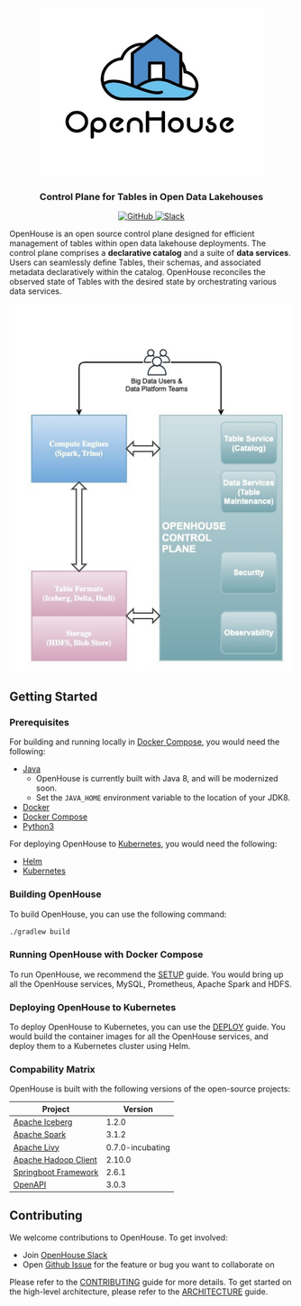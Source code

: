 <html>
  <div align="center">
    <img src="docs/static/images/openhouse-logo.jpeg" alt="OpenHouse" width="400" height="300">
  </div>
  <h3 align="center">
    Control Plane for Tables in Open Data Lakehouses
  </h3>
  <div align="center">
      <a href="https://github.com/linkedin/openhouse">
        <img src="https://img.shields.io/badge/github-%23121011.svg?logo=github&logoColor=white" alt="GitHub">
      </a>
      <a href="https://join.slack.com/t/openhouse-bap9266/shared_invite/zt-2bsi0t8pi-wUOeDvQr8j8d5yl3X8WQJQ">
        <img src="https://img.shields.io/badge/Slack-4A154B?logo=slack&logoColor=white" alt="Slack">
      </a>
  </div>
</html>

OpenHouse is an open source control plane designed for efficient management of tables within open data lakehouse
deployments. The control plane comprises a **declarative catalog** and a suite of **data services**. Users can
seamlessly define Tables, their schemas, and associated metadata declaratively within the catalog.
OpenHouse reconciles the observed state of Tables with the desired state by orchestrating various
data services.

<html>
  <div align="center">
    <img src="docs/static/images/openhouse-controlplane.jpeg">
  </div>
</html>

## Getting Started

### Prerequisites

For building and running locally in [Docker Compose](SETUP.md), you would need the following:

- [Java](https://www.oracle.com/java/technologies/downloads/)
  - OpenHouse is currently built with Java 8, and will be modernized soon.
  - Set the `JAVA_HOME` environment variable to the location of your JDK8.
- [Docker](https://www.docker.com/)
- [Docker Compose](https://docs.docker.com/compose/)
- [Python3](https://www.python.org/downloads/)

For deploying OpenHouse to [Kubernetes](DEPLOY.md), you would need the following:
- [Helm](https://helm.sh/docs/intro/install/)
- [Kubernetes](https://kubernetes.io/docs/setup/)

### Building OpenHouse

To build OpenHouse, you can use the following command:
```bash
./gradlew build
```

### Running OpenHouse with Docker Compose

To run OpenHouse, we recommend the [SETUP](SETUP.md) guide. You would bring up all the OpenHouse services, MySQL,
Prometheus, Apache Spark and HDFS.

### Deploying OpenHouse to Kubernetes

To deploy OpenHouse to Kubernetes, you can use the [DEPLOY](DEPLOY.md) guide. You would build the container images for
all the OpenHouse services, and deploy them to a Kubernetes cluster using Helm.

### Compability Matrix

OpenHouse is built with the following versions of the open-source projects:

| Project | Version |
| --- | --- |
| [Apache Iceberg](https://iceberg.apache.org/releases/#120-release) | 1.2.0 |
| [Apache Spark](https://spark.apache.org/releases/) | 3.1.2 |
| [Apache Livy](https://livy.apache.org/) | 0.7.0-incubating |
| [Apache Hadoop Client](https://hadoop.apache.org/releases.html) | 2.10.0 |
| [Springboot Framework](https://spring.io/projects/spring-boot) | 2.6.1 |
| [OpenAPI](https://swagger.io/specification/) | 3.0.3 |

## Contributing

We welcome contributions to OpenHouse. To get involved:

- Join [OpenHouse Slack](https://join.slack.com/t/openhouse-bap9266/shared_invite/zt-2bsi0t8pi-wUOeDvQr8j8d5yl3X8WQJQ)
- Open [Github Issue](https://github.com/linkedin/openhouse/issues) for the feature or bug you want to collaborate on

Please refer to the [CONTRIBUTING](CONTRIBUTING.md) guide for more details.
To get started on the high-level architecture, please refer to the [ARCHITECTURE](ARCHITECTURE.md) guide.
